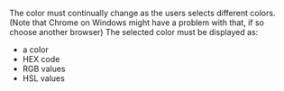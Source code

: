 The color must continually change as the users selects different colors. (Note that Chrome on Windows might have a problem with that, if so choose another browser)
The selected color must be displayed as:

- a color
- HEX code
- RGB values
- HSL values
